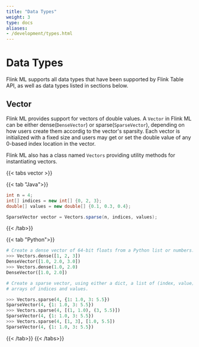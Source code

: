 ```yaml
---
title: "Data Types"
weight: 3
type: docs
aliases:
- /development/types.html
---
```

<!--
Licensed to the Apache Software Foundation (ASF) under one
or more contributor license agreements.  See the NOTICE file
distributed with this work for additional information
regarding copyright ownership.  The ASF licenses this file
to you under the Apache License, Version 2.0 (the
"License"); you may not use this file except in compliance
with the License.  You may obtain a copy of the License at

  http://www.apache.org/licenses/LICENSE-2.0

Unless required by applicable law or agreed to in writing,
software distributed under the License is distributed on an
"AS IS" BASIS, WITHOUT WARRANTIES OR CONDITIONS OF ANY
KIND, either express or implied.  See the License for the
specific language governing permissions and limitations
under the License.
-->

# Data Types

Flink ML supports all data types that have been supported by Flink Table API, as
well as data types listed in sections below.

## Vector

Flink ML provides support for vectors of double values. A `Vector` in Flink ML
can be either dense(`DenseVector`) or sparse(`SparseVector`), depending on how
users create them accordig to the vector's sparsity. Each vector is initialized
with a fixed size and users may get or set the double value of any 0-based index
location in the vector.

Flink ML also has a class named `Vectors` providing utility methods for
instantiating vectors.

{{< tabs vector >}}

{{< tab "Java">}}
```java
int n = 4;
int[] indices = new int[] {0, 2, 3};
double[] values = new double[] {0.1, 0.3, 0.4};

SparseVector vector = Vectors.sparse(n, indices, values);
```
{{< /tab>}}

{{< tab "Python">}}
```python
# Create a dense vector of 64-bit floats from a Python list or numbers.
>>> Vectors.dense([1, 2, 3])
DenseVector([1.0, 2.0, 3.0])
>>> Vectors.dense(1.0, 2.0)
DenseVector([1.0, 2.0])

# Create a sparse vector, using either a dict, a list of (index, value) pairs, or two separate
# arrays of indices and values.

>>> Vectors.sparse(4, {1: 1.0, 3: 5.5})
SparseVector(4, {1: 1.0, 3: 5.5})
>>> Vectors.sparse(4, [(1, 1.0), (3, 5.5)])
SparseVector(4, {1: 1.0, 3: 5.5})
>>> Vectors.sparse(4, [1, 3], [1.0, 5.5])
SparseVector(4, {1: 1.0, 3: 5.5})
```
{{< /tab>}}
{{< /tabs>}}